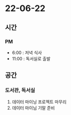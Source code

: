 # 22-06-22

## 시간

### PM
- 6:00 : 저녁 식사
- 11:00 : 독서실로 출발

## 공간

### 도서관, 독서실
1. 데이터 마이닝 프로젝트 마무리
2. 데이터 마이님 기말 준비